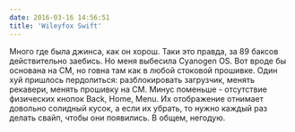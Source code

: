 ```yaml
---
date: 2016-03-16 14:56:51
title: 'Wileyfox Swift'
---
```


Много где была джинса, как он хорош. Таки это правда, за 89 баксов действительно заебись. Но меня
выбесила Cyanogen OS. Вот вроде бы основана на CM, но говна там как в любой стоковой прошивке. Один
хуй пришлось пердолиться: разблокировать загрузчик, менять рекавери, менять прошивку на CM. Минус
поменьше - отсутствие физических кнопок Back, Home, Menu. Их отображение отнимает довольно солидный
кусок, а если их убрать, то нужно каждый раз делать свайп, чтобы они появились. В общем, негодую.
